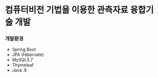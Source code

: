 # <KIAPS> 컴퓨터비전 기법을 이용한 관측자료 융합기술 개발

### 개발환경
- Spring Boot
- JPA (Hibernate)
- MySQL5.7
- Thymeleaf
- Java .8
